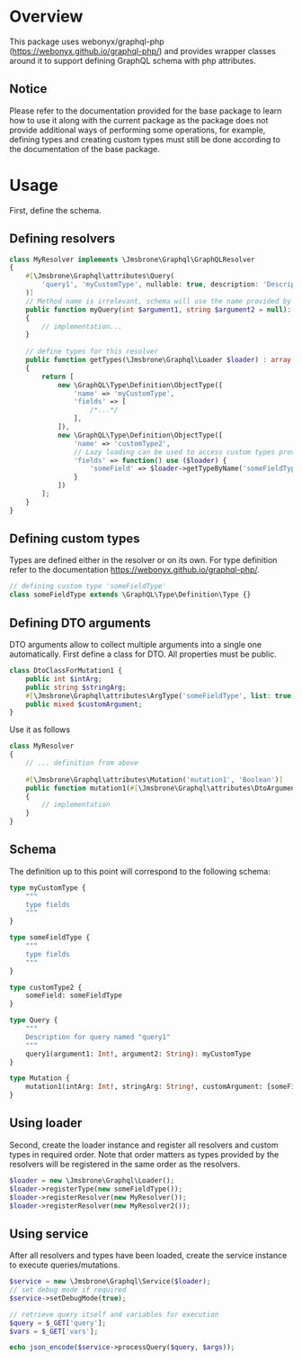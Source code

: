 # Overview

This package uses webonyx/graphql-php (https://webonyx.github.io/graphql-php/) and provides wrapper classes
around it to support defining GraphQL schema with php attributes.

## Notice

Please refer to the documentation provided for the base package to learn how to use it along with the current package
as the package does not provide additional ways of performing some operations, for example, defining types and creating
custom types must still be done according to the documentation of the base package.

# Usage

First, define the schema.

## Defining resolvers

```php
class MyResolver implements \Jmsbrone\Graphql\GraphQLResolver
{
    #[\Jmsbrone\Graphql\attributes\Query(
        'query1', 'myCustomType', nullable: true, description: 'Description for query named "query1"'
    )]
    // Method name is irrelevant, schema will use the name provided by the attribute
    public function myQuery(int $argument1, string $argument2 = null): mixed
    {
        // implementation...
    }
    
    // define types for this resolver
    public function getTypes(\Jmsbrone\Graphql\Loader $loader) : array
    {
        return [
            new \GraphQL\Type\Definition\ObjectType([
                'name' => 'myCustomType',
                'fields' => [
                    /*...*/
                ],
            ]),
            new \GraphQL\Type\Definition\ObjectType([
                'name' => 'customType2',
                // Lazy loading can be used to access custom types provided by other resolvers
                'fields' => function() use ($loader) {
                    'someField' => $loader->getTypeByName('someFieldType'),
                }
            ])
        ];
    }
}
```

## Defining custom types

Types are defined either in the resolver or on its own. For type definition refer
to the documentation https://webonyx.github.io/graphql-php/.

```php
// defining custom type 'someFieldType'
class someFieldType extends \GraphQL\Type\Definition\Type {}
```

## Defining DTO arguments

DTO arguments allow to collect multiple arguments into a single one automatically. First define a class for DTO.
All properties must be public.

```php
class DtoClassForMutation1 {
    public int $intArg;
    public string $stringArg;
    #[\Jmsbrone\Graphql\attributes\ArgType('someFieldType', list: true)]
    public mixed $customArgument;
}
```

Use it as follows

```php
class MyResolver 
{
    // ... definition from above
    
    #[\Jmsbrone\Graphql\attributes\Mutation('mutation1', 'Boolean')]
    public function mutation1(#[\Jmsbrone\Graphql\attributes\DtoArgument(DtoClassForMutation1::class)] DtoClassForMutation1 $dto): bool
    {
        // implementation
    }
}
```

## Schema

The definition up to this point will correspond to the following schema:

```graphql
type myCustomType {
    """
    type fields
    """
}

type someFieldType {
    """
    type fields
    """
}

type customType2 {
    someField: someFieldType
}

type Query {
    """
    Description for query named "query1"
    """
    query1(argument1: Int!, argument2: String): myCustomType
}

type Mutation {
    mutation1(intArg: Int!, stringArg: String!, customArgument: [someFieldType]): Boolean
}
```

## Using loader

Second, create the loader instance and register all resolvers and custom types in required order. Note that order
matters as types
provided by the resolvers will be registered in the same order as the resolvers.

```php
$loader = new \Jmsbrone\Graphql\Loader();
$loader->registerType(new someFieldType());
$loader->registerResolver(new MyResolver());
$loader->registerResolver(new MyResolver2());
```

## Using service

After all resolvers and types have been loaded, create the service instance to execute queries/mutations.

```php
$service = new \Jmsbrone\Graphql\Service($loader);
// set debug mode if required
$service->setDebugMode(true);

// retrieve query itself and variables for execution
$query = $_GET['query'];
$vars = $_GET['vars'];

echo json_encode($service->processQuery($query, $args));
```
